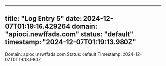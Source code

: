 
---
title: "Log Entry 5"
date: 2024-12-07T01:19:16.429264
domain: "apioci.newffads.com"
status: "default"
timestamp: "2024-12-07T01:19:13.980Z"
---

Domain: apioci.newffads.com
Status: default
Timestamp: 2024-12-07T01:19:13.980Z
